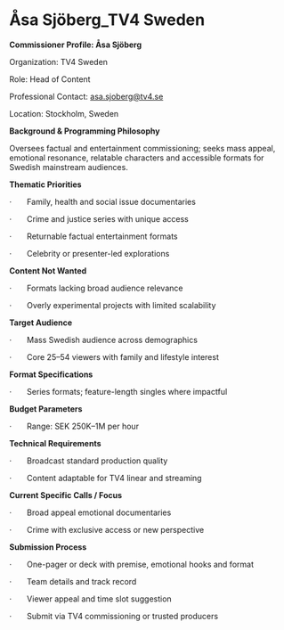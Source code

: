 # Åsa Sjöberg_TV4 Sweden

**Commissioner Profile: Åsa Sjöberg**

Organization: TV4 Sweden

Role: Head of Content

Professional Contact: asa.sjoberg@tv4.se

Location: Stockholm, Sweden

**Background & Programming Philosophy**

Oversees factual and entertainment commissioning; seeks mass appeal, emotional resonance, relatable characters and accessible formats for Swedish mainstream audiences.

**Thematic Priorities**

·       Family, health and social issue documentaries

·       Crime and justice series with unique access

·       Returnable factual entertainment formats

·       Celebrity or presenter-led explorations

**Content Not Wanted**

·       Formats lacking broad audience relevance

·       Overly experimental projects with limited scalability

**Target Audience**

·       Mass Swedish audience across demographics

·       Core 25–54 viewers with family and lifestyle interest

**Format Specifications**

·       Series formats; feature-length singles where impactful

**Budget Parameters**

·       Range: SEK 250K–1M per hour

**Technical Requirements**

·       Broadcast standard production quality

·       Content adaptable for TV4 linear and streaming

**Current Specific Calls / Focus**

·       Broad appeal emotional documentaries

·       Crime with exclusive access or new perspective

**Submission Process**

·       One-pager or deck with premise, emotional hooks and format

·       Team details and track record

·       Viewer appeal and time slot suggestion

·       Submit via TV4 commissioning or trusted producers